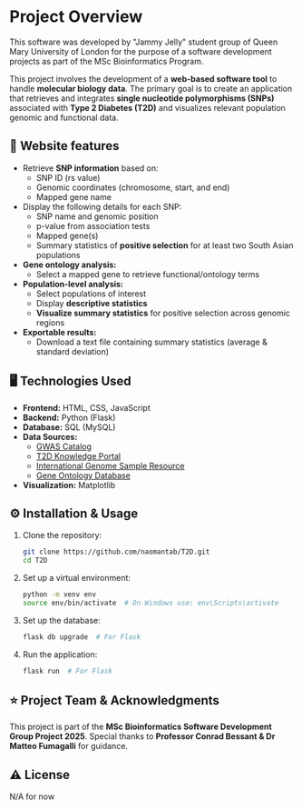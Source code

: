 # Project Overview

This software was developed by "Jammy Jelly" student group of Queen Mary University of London for the purpose of a software development projects as part of the MSc Bioinformatics Program.

This project involves the development of a **web-based software tool** to handle **molecular biology data**. The primary goal is to create an application that retrieves and integrates **single nucleotide polymorphisms (SNPs)** associated with **Type 2 Diabetes (T2D)** and visualizes relevant population genomic and functional data.

## 🧪 Website features
- Retrieve **SNP information** based on:
  - SNP ID (rs value)
  - Genomic coordinates (chromosome, start, and end)
  - Mapped gene name
- Display the following details for each SNP:
  - SNP name and genomic position
  - p-value from association tests
  - Mapped gene(s)
  - Summary statistics of **positive selection** for at least two South Asian populations
- **Gene ontology analysis:**
  - Select a mapped gene to retrieve functional/ontology terms
- **Population-level analysis:**
  - Select populations of interest
  - Display **descriptive statistics**
  - **Visualize summary statistics** for positive selection across genomic regions
- **Exportable results:**
  - Download a text file containing summary statistics (average & standard deviation)

## 🖥️ Technologies Used
- **Frontend:** HTML, CSS, JavaScript
- **Backend:** Python (Flask)
- **Database:** SQL (MySQL)
- **Data Sources:**
  - [GWAS Catalog](https://www.ebi.ac.uk/gwas)
  - [T2D Knowledge Portal](https://t2d.hugeamp.org)
  - [International Genome Sample Resource](https://www.internationalgenome.org/)
  - [Gene Ontology Database](https://geneontology.org/)
- **Visualization:** Matplotlib


## ⚙️ Installation & Usage
1. Clone the repository:
   ```sh
   git clone https://github.com/naomantab/T2D.git
   cd T2D
   ```
2. Set up a virtual environment:
   ```sh
   python -m venv env
   source env/bin/activate  # On Windows use: env\Scripts\activate
   ```
3. Set up the database:
   ```sh
   flask db upgrade  # For Flask
   ```
4. Run the application:
   ```sh
   flask run  # For Flask
   ```
## ⭐ Project Team & Acknowledgments
This project is part of the **MSc Bioinformatics Software Development Group Project 2025**. 
Special thanks to **Professor Conrad Bessant & Dr Matteo Fumagalli** for guidance.

## ⚠️ License
N/A for now

   
